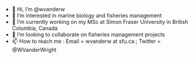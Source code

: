 - 👋 Hi, I’m @wvanderw
- 👀 I’m interested in marine biology and fisheries management
- 🌱 I’m currently working on my MSc at Simon Fraser University in British Columbia, Canada
- 💞️ I’m looking to collaborate on fisheries management projects
- 📫 How to reach me : Email = wvanderw at sfu.ca ; Twitter = @WVanderWright

<!---
wvanderw/wvanderw is a ✨ special ✨ repository because its `README.md` (this file) appears on your GitHub profile.
You can click the Preview link to take a look at your changes.
--->
